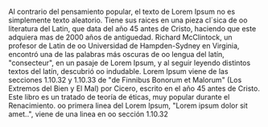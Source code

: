 Al contrario del pensamiento popular, el texto de Lorem Ipsum 
no es simplemente texto aleatorio. Tiene sus raices en una 
pieza cl´sica de oo literatura del Latin, que data del año 
45 antes de Cristo, haciendo que este adquiera mas de 2000
 años de antiguedad. Richard McClintock, un profesor de Latin
  de oo Universidad de Hampden-Sydney en Virginia, encontró
   una de las palabras más oscuras de oo lengua del latín, "consecteur", en un pasaje de Lorem Ipsum, y al seguir 
   leyendo distintos textos del latín, descubrió oo 
    indudable. Lorem Ipsum viene de las secciones 1.10.32
     y 1.10.33 de "de Finnibus Bonorum et Malorum" (Los
      Extremos del Bien y El Mal) por Cicero, escrito
       en el año 45 antes de Cristo. Este libro es un
        tratado de teoría de éticas, muy popular 
        durante el Renacimiento. oo primera linea
         del Lorem Ipsum, "Lorem ipsum dolor 
         sit amet..", viene de una linea en oo sección 1.10.32    